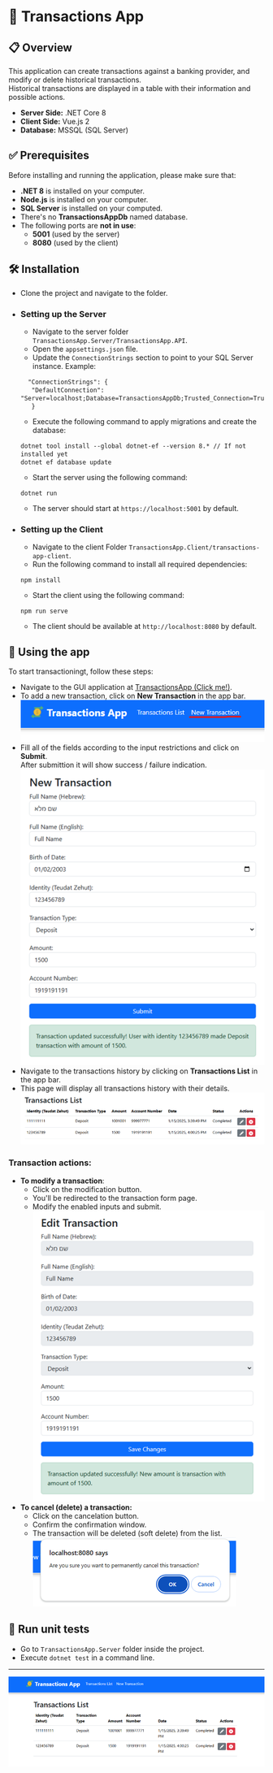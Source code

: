 # 💱 Transactions App

## 📋 Overview
This application can create transactions against a banking provider, and modify or delete historical transactions.  
Historical transactions are displayed in  a table with their information and possible actions.

- **Server Side:** .NET Core 8  
- **Client Side:** Vue.js 2  
- **Database:** MSSQL (SQL Server)

## ✅ Prerequisites
Before installing and running the application, please make sure that:

- **.NET 8** is installed on your computer.
- **Node.js** is installed on your computer.
- **SQL Server** is installed on your computed.
- There's no **TransactionsAppDb** named database.
- The following ports are **not in use**:
  - **5001** (used by the server)
  - **8080** (used by the client)

## 🛠️ Installation
- Clone the project and navigate to the folder.
- ### **Setting up the Server**
   - Navigate to the server folder `TransactionsApp.Server/TransactionsApp.API`.
   - Open the `appsettings.json` file.
   - Update the `ConnectionStrings` section to point to your SQL Server instance. Example:
   ````
     "ConnectionStrings": {
      "DefaultConnection": "Server=localhost;Database=TransactionsAppDb;Trusted_Connection=True;TrustServerCertificate=TrueMultipleActiveResultSets=true"
      }
   ````
   - Execute the following command to apply migrations and create the database:
   ````
   dotnet tool install --global dotnet-ef --version 8.* // If not installed yet
   dotnet ef database update
   ````
   - Start the server using the following command:
   ````
   dotnet run
   ````
   - The server should start at `https://localhost:5001` by default.
- ### **Setting up the Client**
   - Navigate to the client Folder `TransactionsApp.Client/transactions-app-client`.
   - Run the following command to install all required dependencies:
   ````
   npm install
   ````
   - Start the client using the following command:
   ````
   npm run serve
   ````
   - The client should be available at `http://localhost:8080` by default.

## 💸 Using the app
To start transactioningt, follow these steps:

- Navigate to the GUI application at [TransactionsApp (Click me!)](http://localhost:8080/).
- To add a new transaction, click on **New Transaction** in the app bar.
   ![AppBar](./assets/appbar.png)
- Fill all of the fields according to the input restrictions and click on **Submit**.  
  After submittion it will show success / failure indication.
   ![Form](./assets/form.png)
- Navigate to the transactions history by clicking on **Transactions List** in the app bar.
- This page will display all transactions history with their details.
   ![List](./assets/list.png)

### **Transaction actions:**
- **To modify a transaction**:
   - Click on the modification button.
   - You'll be redirected to the transaction form page.
   - Modify the enabled inputs and submit.
   ![Modify](./assets/modify.png)
- **To cancel (delete) a transaction:**
   - Click on the cancelation button.
   - Confirm the confirmation window.
   - The transaction will be deleted (soft delete) from the list.
   ![Delete](./assets/delete.png)


## 🧪 Run unit tests
- Go to `TransactionsApp.Server` folder inside the project.
- Execute `dotnet test` in a command line.

-------
![App](./assets/app.png)